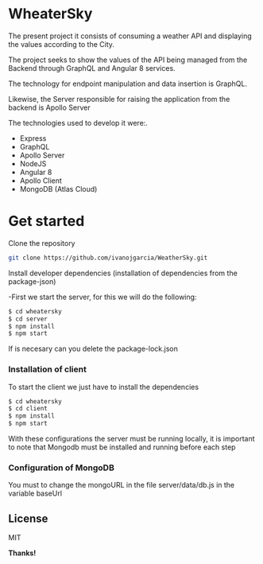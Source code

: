 # WheaterSky

The present project it consists of consuming a weather API and displaying the values ​​according to the City.

The project seeks to show the values ​​of the API being managed from the Backend through GraphQL and Angular 8 services.

The technology for endpoint manipulation and data insertion is GraphQL.

Likewise, the Server responsible for raising the application from the backend is Apollo Server

The technologies used to develop it were:.

  - Express
  - GraphQL
  - Apollo Server
  - NodeJS
  - Angular 8
  - Apollo Client
  - MongoDB (Atlas Cloud)

# Get started

Clone the repository
```sh
git clone https://github.com/ivanojgarcia/WeatherSky.git
```

Install developer dependencies (installation of dependencies from the package-json)

-First we start the server, for this we will do the following:

```sh
$ cd wheatersky
$ cd server
$ npm install
$ npm start
```
If is necesary can you delete the package-lock.json
### Installation of client

To start the client we just have to install the dependencies

```sh
$ cd wheatersky
$ cd client
$ npm install
$ npm start
```
With these configurations the server must be running locally, it is important to note that Mongodb must be installed and running before each step

### Configuration of MongoDB

You must to change the mongoURL in the file server/data/db.js in the variable baseUrl

License
----

MIT


**Thanks!**


